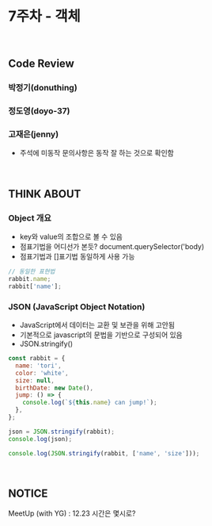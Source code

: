 # 7주차 - 객체

<br>

## Code Review

### 박정기(donuthing)

### 정도영(doyo-37)

### 고재은(jenny)

- 주석에 미동작 문의사항은 동작 잘 하는 것으로 확인함

<br>

## THINK ABOUT

### Object 개요

- key와 value의 조합으로 볼 수 있음
- 점표기법을 어디선가 본듯? document.querySelector('body)
- 점표기법과 []표기법 동일하게 사용 가능

```javascript
// 동일한 표현법
rabbit.name;
rabbit['name'];
```

### JSON (JavaScript Object Notation)

- JavaScript에서 데이터는 교환 및 보관을 위해 고안됨
- 기본적으로 javascript의 문법을 기반으로 구성되어 있음
- JSON.stringify()

```javascript
const rabbit = {
  name: 'tori',
  color: 'white',
  size: null,
  birthDate: new Date(),
  jump: () => {
    console.log(`${this.name} can jump!`);
  },
};

json = JSON.stringify(rabbit);
console.log(json);

console.log(JSON.stringify(rabbit, ['name', 'size']));
```

<br>

## NOTICE

MeetUp (with YG) : 12.23 시간은 몇시로?
